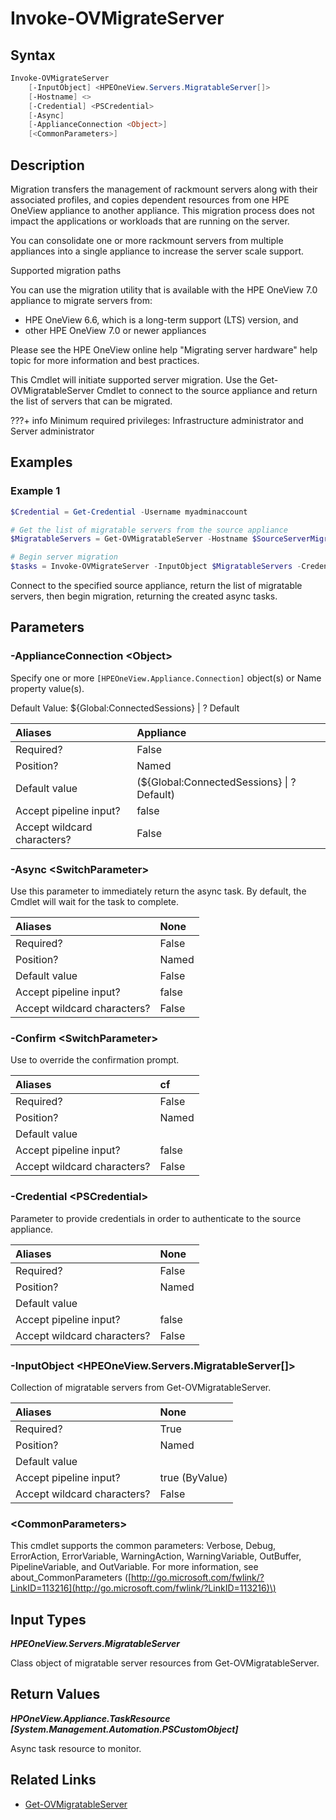 ﻿---
description: Transfer the management of one or more servers and associated profiles from another OneView appliance to this appliance.
---

# Invoke-OVMigrateServer

## Syntax

```powershell
Invoke-OVMigrateServer
    [-InputObject] <HPEOneView.Servers.MigratableServer[]>
    [-Hostname] <>
    [-Credential] <PSCredential>
    [-Async]
    [-ApplianceConnection <Object>]
    [<CommonParameters>]
```

## Description

Migration transfers the management of rackmount servers along with their associated profiles, and copies dependent resources from one HPE OneView appliance to another appliance. This migration process does not impact the applications or workloads that are running on the server.

You can consolidate one or more rackmount servers from multiple appliances into a single appliance to increase the server scale support.

Supported migration paths

You can use the migration utility that is available with the HPE OneView 7.0 appliance to migrate servers from:

* HPE OneView 6.6, which is a long-term support (LTS) version, and
* other HPE OneView 7.0 or newer appliances

Please see the HPE OneView online help "Migrating server hardware" help topic for more information and best practices.

This Cmdlet will initiate supported server migration.  Use the Get-OVMigratableServer Cmdlet to connect to the source appliance and return the list of servers that can be migrated.

???+ info
    Minimum required privileges: Infrastructure administrator and Server administrator
    

## Examples

###  Example 1 

```powershell
$Credential = Get-Credential -Username myadminaccount

# Get the list of migratable servers from the source appliance
$MigratableServers = Get-OVMigratableServer -Hostname $SourceServerMigrationHost -Credential $Credential

# Begin server migration
$tasks = Invoke-OVMigrateServer -InputObject $MigratableServers -Credential $Credential -Async
```

Connect to the specified source appliance, return the list of migratable servers, then begin migration, returning the created async tasks.

## Parameters

### -ApplianceConnection &lt;Object&gt;

Specify one or more `[HPEOneView.Appliance.Connection]` object(s) or Name property value(s).

Default Value: ${Global:ConnectedSessions} | ? Default

| Aliases | Appliance |
| :--- | :--- |
| Required? | False |
| Position? | Named |
| Default value | (${Global:ConnectedSessions} &vert; ? Default) |
| Accept pipeline input? | false |
| Accept wildcard characters? | False |

### -Async &lt;SwitchParameter&gt;

Use this parameter to immediately return the async task.  By default, the Cmdlet will wait for the task to complete.

| Aliases | None |
| :--- | :--- |
| Required? | False |
| Position? | Named |
| Default value | False |
| Accept pipeline input? | false |
| Accept wildcard characters? | False |

### -Confirm &lt;SwitchParameter&gt;

Use to override the confirmation prompt.

| Aliases | cf |
| :--- | :--- |
| Required? | False |
| Position? | Named |
| Default value |  |
| Accept pipeline input? | false |
| Accept wildcard characters? | False |

### -Credential &lt;PSCredential&gt;

Parameter to provide credentials in order to authenticate to the source appliance.

| Aliases | None |
| :--- | :--- |
| Required? | False |
| Position? | Named |
| Default value |  |
| Accept pipeline input? | false |
| Accept wildcard characters? | False |

### -InputObject &lt;HPEOneView.Servers.MigratableServer[]&gt;

Collection of migratable servers from Get-OVMigratableServer.

| Aliases | None |
| :--- | :--- |
| Required? | True |
| Position? | Named |
| Default value |  |
| Accept pipeline input? | true (ByValue) |
| Accept wildcard characters? | False |

### &lt;CommonParameters&gt;

This cmdlet supports the common parameters: Verbose, Debug, ErrorAction, ErrorVariable, WarningAction, WarningVariable, OutBuffer, PipelineVariable, and OutVariable. For more information, see about\_CommonParameters \([http://go.microsoft.com/fwlink/?LinkID=113216](http://go.microsoft.com/fwlink/?LinkID=113216)\)

## Input Types

_**HPEOneView.Servers.MigratableServer**_

Class object of migratable server resources from Get-OVMigratableServer.

## Return Values

_**HPOneView.Appliance.TaskResource [System.Management.Automation.PSCustomObject]**_

Async task resource to monitor.

## Related Links

* [Get-OVMigratableServer](get-ovmigratableserver.md)
